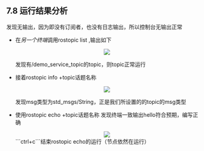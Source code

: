 ## 7.8 运行结果分析
发现无输出，因为即没有订阅者，也没有日志输出，所以控制台无输出正常

*   在*另一个终端*调用rostopic list ,输出如下   

    <div align=center> 
    <img src="https://s2.loli.net/2022/01/18/4k6xiQwaZqc7nCf.png"/>
    </div>

    发现有/demo_service_topic的topic，则topic正常运行
*   接着rostopic info +topic话题名称

    <div align=center> 
    <img src="https://s2.loli.net/2022/01/18/dNnZBEv8PAMYCXI.png"/>
    </div>

    发现msg类型为std_msgs/String，正是我们所设置的的topic的msg类型
*   使用rostopic echo +topic话题名称
    发现终端一致输出hello符合预期，编写正确

    <div align=center>
    <img src="https://s2.loli.net/2022/01/18/4j2TUmntuyqKexX.png"/>
     </div>
    ```ctrl+c```结束rostopic echo的运行（节点依然在运行）
